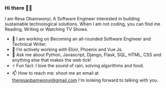 ### Hi there 👋🏾
I am Resa Obamwonyi, A Software Engineer interested in building sustainable technological solutions. 
When I am not coding, you can find me Reading, Writing or Watching TV Shows.

- 🔭 I am working on Becoming an all-rounded Software Engineer and Technical Writer.
- 🌱 I’m actively working with Elixir, Phoenix and Vue Js.
- 💬 Ask me about Python, Javascript, Django, Flask, SQL, HTML, CSS and anything else that makes the web tick!
- ⚡ Fun fact: I love the sound of rain, solving algorithms and food. 
- 📫 How to reach me: shoot me an email at theresaobamwonyi@gmail.com
I'm looking forward to talking with you.
<!--
**Resa-Obamwonyi/Resa-Obamwonyi** is a ✨ _special_ ✨ repository because its `README.md` (this file) appears on your GitHub profile.

Here are some ideas to get you started:

- 🔭 I’m currently working on ...
- 🌱 I’m currently learning ...
- 👯 I’m looking to collaborate on ...
- 🤔 I’m looking for help with ...
- 💬 Ask me about ...
- 📫 How to reach me: ...
- 😄 Pronouns: ...
- ⚡ Fun fact: ...
-->
